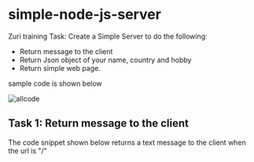 # simple-node-js-server
Zuri training Task: Create a Simple Server to do the following:

* Return message to the client
* Return Json object of your name, country and hobby
*  Return simple web page.

sample code is shown below

![allcode](https://user-images.githubusercontent.com/35394098/113405990-60f48a00-93b3-11eb-849c-e530b2defd7a.png)

## Task 1: Return message to the client
The code snippet shown below returns a text message to the client when the url is "/"
